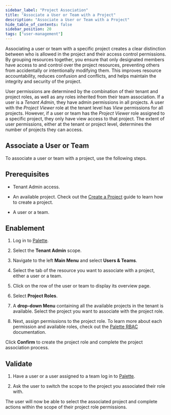 ```yaml
---
sidebar_label: "Project Association"
title: "Associate a User or Team with a Project"
description: "Associate a User or Team with a Project"
hide_table_of_contents: false
sidebar_position: 20
tags: ["user-management"]
---
```


Associating a user or team with a specific project creates a clear distinction between who is allowed in the project and
their access control permissions. By grouping resources together, you ensure that only designated members have access to
and control over the project resources, preventing others from accidentally or intentionally modifying them. This
improves resource accountability, reduces confusion and conflicts, and helps maintain the integrity and security of the
project.

User permissions are determined by the combination of their tenant and project roles, as well as any roles inherited
from their team association. If a user is a _Tenant Admin_, they have admin permissions in all projects. A user with the
_Project Viewer_ role at the tenant level has _View_ permissions for all projects. However, if a user or team has the
_Project Viewer_ role assigned to a specific project, they only have view access to that project. The extent of user
permissions, either at the tenant or project level, determines the number of projects they can access.

## Associate a User or Team

To associate a user or team with a project, use the following steps.

## Prerequisites

- Tenant Admin access.

- An available project. Check out the [Create a Project](../tenant-settings/projects/create-manage-projects.md) guide to
  learn how to create a project.

- A user or a team.

## Enablement

1. Log in to [Palette](https://console.spectrocloud.com).

2. Select the **Tenant Admin** scope.

3. Navigate to the left **Main Menu** and select **Users & Teams**.

4. Select the tab of the resource you want to associate with a project, either a user or a team.

5. Click on the row of the user or team to display its overview page.

6. Select **Project Roles**.

7. A **drop-down Menu** containing all the available projects in the tenant is available. Select the project you want to
   associate with the project role.

8. Next, assign permissions to the project role. To learn more about each permission and available roles, check out the
   [Palette RBAC](palette-rbac/palette-rbac.md) documentation.

Click **Confirm** to create the project role and complete the project association process.

## Validate

1. Have a user or a user assigned to a team log in to [Palette](https://console.spectrocloud.com).

2. Ask the user to switch the scope to the project you associated their role with.

The user will now be able to select the associated project and complete actions within the scope of their project role
permissions.

<br />

